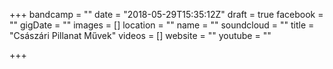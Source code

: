 +++
bandcamp = ""
date = "2018-05-29T15:35:12Z"
draft = true
facebook = ""
gigDate = ""
images = []
location = ""
name = ""
soundcloud = ""
title = "Császári Pillanat Művek"
videos = []
website = ""
youtube = ""

+++
